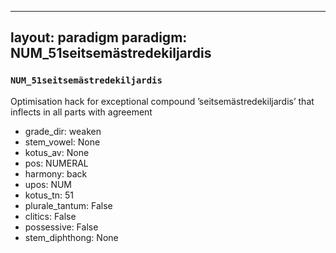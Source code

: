 
---
layout: paradigm
paradigm: NUM_51seitsemästredekiljardis
---
### ` NUM_51seitsemästredekiljardis `

Optimisation hack for exceptional compound ’seitsemästredekiljardis’ that inflects in all parts with agreement
* grade_dir: weaken
* stem_vowel: None
* kotus_av: None
* pos: NUMERAL
* harmony: back
* upos: NUM
* kotus_tn: 51
* plurale_tantum: False
* clitics: False
* possessive: False
* stem_diphthong: None
